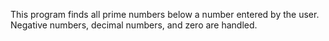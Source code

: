 This program finds all prime numbers below a number entered by the user. Negative numbers, decimal numbers, and zero are handled.
